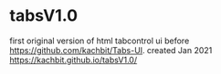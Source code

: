 # tabsV1.0
first original version of html tabcontrol ui before https://github.com/kachbit/Tabs-UI. created Jan 2021
https://kachbit.github.io/tabsV1.0/
